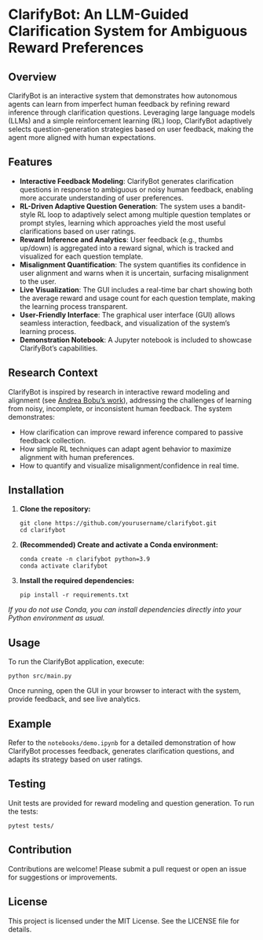 # ClarifyBot: An LLM-Guided Clarification System for Ambiguous Reward Preferences

## Overview
ClarifyBot is an interactive system that demonstrates how autonomous agents can learn from imperfect human feedback by refining reward inference through clarification questions. Leveraging large language models (LLMs) and a simple reinforcement learning (RL) loop, ClarifyBot adaptively selects question-generation strategies based on user feedback, making the agent more aligned with human expectations.

## Features
- **Interactive Feedback Modeling**: ClarifyBot generates clarification questions in response to ambiguous or noisy human feedback, enabling more accurate understanding of user preferences.
- **RL-Driven Adaptive Question Generation**: The system uses a bandit-style RL loop to adaptively select among multiple question templates or prompt styles, learning which approaches yield the most useful clarifications based on user ratings.
- **Reward Inference and Analytics**: User feedback (e.g., thumbs up/down) is aggregated into a reward signal, which is tracked and visualized for each question template.
- **Misalignment Quantification**: The system quantifies its confidence in user alignment and warns when it is uncertain, surfacing misalignment to the user.
- **Live Visualization**: The GUI includes a real-time bar chart showing both the average reward and usage count for each question template, making the learning process transparent.
- **User-Friendly Interface**: The graphical user interface (GUI) allows seamless interaction, feedback, and visualization of the system’s learning process.
- **Demonstration Notebook**: A Jupyter notebook is included to showcase ClarifyBot’s capabilities.

## Research Context
ClarifyBot is inspired by research in interactive reward modeling and alignment (see [Andrea Bobu’s work](https://www.andreabobu.com/)), addressing the challenges of learning from noisy, incomplete, or inconsistent human feedback. The system demonstrates:
- How clarification can improve reward inference compared to passive feedback collection.
- How simple RL techniques can adapt agent behavior to maximize alignment with human preferences.
- How to quantify and visualize misalignment/confidence in real time.

## Installation

1. **Clone the repository:**
   ```
   git clone https://github.com/yourusername/clarifybot.git
   cd clarifybot
   ```

2. **(Recommended) Create and activate a Conda environment:**
   ```
   conda create -n clarifybot python=3.9
   conda activate clarifybot
   ```

3. **Install the required dependencies:**
   ```
   pip install -r requirements.txt
   ```

*If you do not use Conda, you can install dependencies directly into your Python environment as usual.*

## Usage

To run the ClarifyBot application, execute:
```
python src/main.py
```
Once running, open the GUI in your browser to interact with the system, provide feedback, and see live analytics.

## Example

Refer to the `notebooks/demo.ipynb` for a detailed demonstration of how ClarifyBot processes feedback, generates clarification questions, and adapts its strategy based on user ratings.

## Testing

Unit tests are provided for reward modeling and question generation. To run the tests:
```
pytest tests/
```

## Contribution

Contributions are welcome! Please submit a pull request or open an issue for suggestions or improvements.

## License

This project is licensed under the MIT License. See the LICENSE file for details.